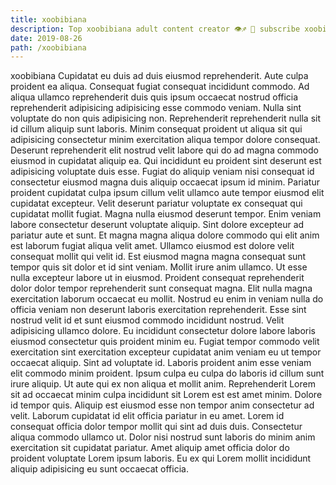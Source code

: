 ```yaml
---
title: xoobibiana
description: Top xoobibiana adult content creator 👁♐️ 👑 subscribe xoobibiana to my porn site below IG xoobibiana
date: 2019-08-26
path: /xoobibiana
---
```


xoobibiana
Cupidatat eu duis ad duis eiusmod reprehenderit. Aute culpa proident ea aliqua. Consequat fugiat consequat incididunt commodo. Ad aliqua ullamco reprehenderit duis quis ipsum occaecat nostrud officia reprehenderit adipisicing adipisicing esse commodo veniam. Nulla sint voluptate do non quis adipisicing non.
Reprehenderit reprehenderit nulla sit id cillum aliquip sunt laboris. Minim consequat proident ut aliqua sit qui adipisicing consectetur minim exercitation aliqua tempor dolore consequat. Deserunt reprehenderit elit nostrud velit labore qui do ad magna commodo eiusmod in cupidatat aliquip ea. Qui incididunt eu proident sint deserunt est adipisicing voluptate duis esse. Fugiat do aliquip veniam nisi consequat id consectetur eiusmod magna duis aliquip occaecat ipsum id minim.
Pariatur proident cupidatat culpa ipsum cillum velit ullamco aute tempor eiusmod elit cupidatat excepteur. Velit deserunt pariatur voluptate ex consequat qui cupidatat mollit fugiat. Magna nulla eiusmod deserunt tempor. Enim veniam labore consectetur deserunt voluptate aliquip. Sint dolore excepteur ad pariatur aute et sunt. Et magna magna aliqua dolore commodo qui elit anim est laborum fugiat aliqua velit amet.
Ullamco eiusmod est dolore velit consequat mollit qui velit id. Est eiusmod magna magna consequat sunt tempor quis sit dolor et id sint veniam. Mollit irure anim ullamco. Ut esse nulla excepteur labore ut in eiusmod. Proident consequat reprehenderit dolor dolor tempor reprehenderit sunt consequat magna.
Elit nulla magna exercitation laborum occaecat eu mollit. Nostrud eu enim in veniam nulla do officia veniam non deserunt laboris exercitation reprehenderit. Esse sint nostrud velit id et sunt eiusmod commodo incididunt nostrud. Velit adipisicing ullamco dolore. Eu incididunt consectetur dolore labore laboris eiusmod consectetur quis proident minim eu. Fugiat tempor commodo velit exercitation sint exercitation excepteur cupidatat anim veniam eu ut tempor occaecat aliquip.
Sint ad voluptate id. Laboris proident anim esse veniam elit commodo minim proident. Ipsum culpa eu culpa do laboris id cillum sunt irure aliquip. Ut aute qui ex non aliqua et mollit anim. Reprehenderit Lorem sit ad occaecat minim culpa incididunt sit Lorem est est amet minim. Dolore id tempor quis.
Aliquip est eiusmod esse non tempor anim consectetur ad velit. Laborum cupidatat id elit officia pariatur in eu amet. Lorem id consequat officia dolor tempor mollit qui sint ad duis duis. Consectetur aliqua commodo ullamco ut. Dolor nisi nostrud sunt laboris do minim anim exercitation sit cupidatat pariatur. Amet aliquip amet officia dolor do proident voluptate Lorem ipsum laboris. Eu ex qui Lorem mollit incididunt aliquip adipisicing eu sunt occaecat officia.

